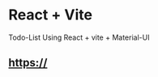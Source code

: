 # React + Vite
 Todo-List Using React + vite + Material-UI
## [https://](https://todo-list20-10.netlify.app/)
